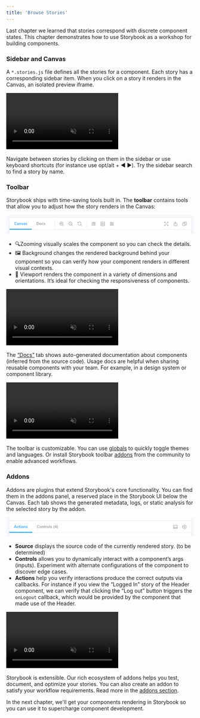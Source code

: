```yaml
---
title: 'Browse Stories'
---
```


Last chapter we learned that stories correspond with discrete component states. This chapter demonstrates how to use Storybook as a workshop for building components.

### Sidebar and Canvas

A `*.stories.js` file defines all the stories for a component. Each story has a corresponding sidebar item. When you click on a story it renders in the Canvas, an isolated preview iframe.

<video autoPlay muted playsInline loop>
  <source
    src="example-browse-all-stories-optimized.mp4"
    type="video/mp4"
  />
</video>

Navigate between stories by clicking on them in the sidebar or use keyboard shortcuts (for instance use opt/alt + ◀️ ▶️). Try the sidebar search to find a story by name.

### Toolbar

Storybook ships with time-saving tools built in. The **toolbar** contains tools that allow you to adjust how the story renders in the Canvas:

![Storybook toolbar](./toolbar.png)

- 🔍Zooming visually scales the component so you can check the details.
- 🖼 Background changes the rendered background behind your component so you can verify how your component renders in different visual contexts.
- 📱 Viewport renders the component in a variety of dimensions and orientations. It’s ideal for checking the responsiveness of components.

<video autoPlay muted playsInline loop>
  <source
    src="toolbar-walkthrough-optimized.mp4"
    type="video/mp4"
  />
</video>

The [“Docs”](../writing-docs/introduction) tab shows auto-generated documentation about components (inferred from the source code). Usage docs are helpful when sharing reusable components with your team. For example, in a design system or component library.

<video autoPlay muted playsInline loop>
  <source
    src="toolbar-docs-tab-optimized.mp4"
    type="video/mp4"
  />
</video>

The toolbar is customizable. You can use [globals](../essentials/toolbars-and-globals) to quickly toggle themes and languages. Or install Storybook toolbar [addons](../configure/user-interface#addons-description) from the community to enable advanced workflows.

### Addons

Addons are plugins that extend Storybook's core functionality. You can find them in the addons panel, a reserved place in the Storybook UI below the Canvas. Each tab shows the generated metadata, logs, or static analysis for the selected story by the addon.

![Storybook addon examples](./addons.png)

- **Source** displays the source code of the currently rendered story. (to be determined)
- **Controls** allows you to dynamically interact with a component’s args (inputs). Experiment with alternate configurations of the component to discover edge cases.
- **Actions** help you verify interactions produce the correct outputs via callbacks. For instance if you view the “Logged In” story of the Header component, we can verify that clicking the “Log out” button triggers the `onLogout` callback, which would be provided by the component that made use of the Header.

<video autoPlay muted playsInline loop>
  <source
    src="addons-walkthrough-optimized.mp4"
    type="video/mp4"
  />
</video>

Storybook is extensible. Our rich ecosystem of addons helps you test, document, and optimize your stories. You can also create an addon to satisfy your workflow requirements. Read more in the [addons section](../api/addons).

In the next chapter, we'll get your components rendering in Storybook so you can use it to supercharge component development.
